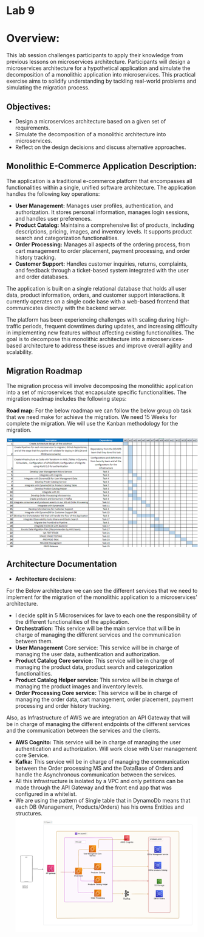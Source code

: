 # Lab 9

# Overview:
This lab session challenges participants to apply their knowledge from previous lessons on microservices architecture. Participants will design a microservices architecture for a hypothetical application and simulate the decomposition of a monolithic application into microservices. This practical exercise aims to solidify understanding by tackling real-world problems and simulating the migration process.

## Objectives:
* Design a microservices architecture based on a given set of requirements.
* Simulate the decomposition of a monolithic architecture into microservices.
* Reflect on the design decisions and discuss alternative approaches.

## Monolithic E-Commerce Application Description:
The application is a traditional e-commerce platform that encompasses all functionalities within a single, unified software architecture. The application handles the following key operations:

* **User Management:**  Manages user profiles, authentication, and authorization. It stores personal information, manages login sessions, and handles user preferences.
* **Product Catalog:**  Maintains a comprehensive list of products, including descriptions, pricing, images, and inventory levels. It supports product search and categorization functionalities.
* **Order Processing:** Manages all aspects of the ordering process, from cart management to order placement, payment processing, and order history tracking.
* **Customer Support:** Handles customer inquiries, returns, complaints, and feedback through a ticket-based system integrated with the user and order databases.

The application is built on a single relational database that holds all user data, product information, orders, and customer support interactions. It currently operates on a single code base with a web-based frontend that communicates directly with the backend server.

The platform has been experiencing challenges with scaling during high-traffic periods, frequent downtimes during updates, and increasing difficulty in implementing new features without affecting existing functionalities. The goal is to decompose this monolithic architecture into a microservices-based architecture to address these issues and improve overall agility and scalability.

## Migration Roadmap
The migration process will involve decomposing the monolithic application into a set of microservices that encapsulate specific functionalities. The migration roadmap includes the following steps:

**Road map:** For the below roadmap we can follow the below group ob task that we need make for achieve the migration. We need 15 Weeks for complete the migration. We will use the Kanban methodology for the migration. 

![img.png](img.png)

## Architecture Documentation

* **Architecture decisions:**

For the Below architecture we can see the different services that we need to implement for the migration of the monolithic application to a microservices' architecture.
* I decide split in 5 Microservices for lave to each one the responsibility of the different functionalities of the application.
* **Orchestration:** This service will be the main service that will be in charge of managing the different services and the communication between them.
* **User Management** Core service: This service will be in charge of managing the user data, authentication and authorization.
* **Product Catalog Core service:** This service will be in charge of managing the product data, product search and categorization functionalities.
* **Product Catalog Helper service:** This service will be in charge of managing the product images and inventory levels.
* **Order Processing Core service:** This service will be in charge of managing the order data, cart management, order placement, payment processing and order history tracking.

Also, as Infrastructure of AWS we are integration an API Gateway that will be in charge of managing the different endpoints of the different services and the communication between the services and the clients.
* **AWS Cognito:** This service will be in charge of managing the user authentication and authorization. Will work close with User management core Service.
* **Kafka:** This service will be in charge of managing the communication between the Order processing MS and the DataBase of Orders  and handle the Asynchronous communication between the services.
* All this infrastructure is isolated by a VPC and only petitions can be made through the API Gateway and the front end app  that was configured in a whitelist.
* We are using the pattern of Single table that in DynamoDb means that each DB (Management, Products/Orders) has his owns Entities and structures.
![img_1.png](img_1.png)